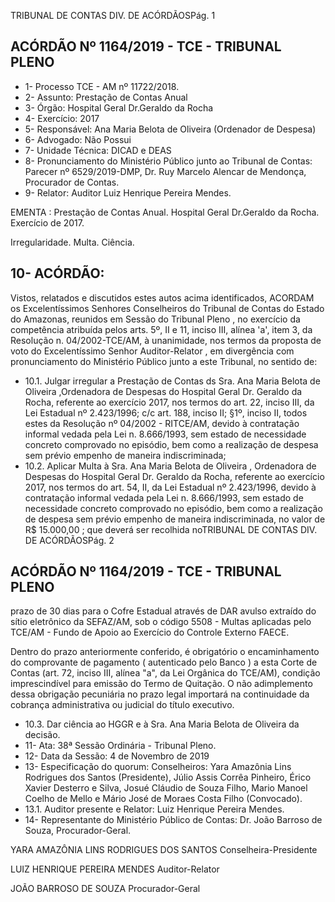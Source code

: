 TRIBUNAL DE CONTAS DIV. DE ACÓRDÃOSPág. 1

## ACÓRDÃO Nº 1164/2019 - TCE - TRIBUNAL PLENO

- 1- Processo TCE - AM nº 11722/2018.
- 2- Assunto: Prestação de Contas Anual
- 3- Órgão: Hospital Geral Dr.Geraldo da Rocha
- 4- Exercício: 2017
- 5- Responsável: Ana Maria Belota de Oliveira (Ordenador de Despesa)
- 6- Advogado: Não Possui
- 7- Unidade Técnica: DICAD e DEAS
- 8- Pronunciamento  do  Ministério  Público  junto  ao  Tribunal  de  Contas: Parecer  nº 6529/2019-DMP, Dr. Ruy Marcelo Alencar de Mendonça, Procurador de Contas.
- 9- Relator: Auditor Luiz Henrique Pereira Mendes.

EMENTA : Prestação  de  Contas  Anual.  Hospital Geral Dr.Geraldo da Rocha. Exercício de 2017.

Irregularidade. Multa. Ciência.

## 10-  ACÓRDÃO:

Vistos, relatados e discutidos estes autos acima identificados, ACORDAM os Excelentíssimos Senhores Conselheiros do Tribunal de Contas do Estado do Amazonas, reunidos em Sessão do Tribunal Pleno , no exercício da competência atribuída pelos arts. 5º, II e 11, inciso III, alínea 'a', item 3, da Resolução n. 04/2002-TCE/AM, à unanimidade, nos termos da proposta de voto do Excelentíssimo Senhor Auditor-Relator , em divergência com pronunciamento do Ministério Público junto a este Tribunal, no sentido de:

- 10.1. Julgar irregular a Prestação de Contas ds Sra. Ana Maria Belota de Oliveira ,Ordenadora de Despesas do Hospital Geral Dr. Geraldo da Rocha, referente ao exercício 2017, nos termos do art. 22, inciso III, da Lei Estadual nº 2.423/1996; c/c art. 188, inciso II; §1º, inciso II, todos estes  da  Resolução  nº  04/2002  -  RITCE/AM,  devido  à  contratação informal vedada pela Lei n. 8.666/1993, sem estado de necessidade concreto comprovado no episódio, bem como a realização de despesa sem prévio empenho de maneira indiscriminada;
- 10.2. Aplicar Multa à Sra. Ana Maria Belota de Oliveira ,  Ordenadora de Despesas  do  Hospital  Geral  Dr.  Geraldo  da  Rocha,  referente  ao exercício 2017, nos termos do art. 54, II, da Lei Estadual nº 2.423/1996, devido  à  contratação  informal  vedada  pela  Lei  n.  8.666/1993,  sem estado de necessidade concreto comprovado no episódio, bem como a realização de despesa sem prévio empenho de maneira indiscriminada, no valor de R$ 15.000,00 ; que deverá ser recolhida noTRIBUNAL DE CONTAS DIV. DE ACÓRDÃOSPág. 2

## ACÓRDÃO Nº 1164/2019 - TCE - TRIBUNAL PLENO

prazo de 30 dias para o Cofre Estadual através de DAR avulso extraído do sítio eletrônico da SEFAZ/AM, sob o código 5508 - Multas aplicadas pelo  TCE/AM  -  Fundo  de  Apoio  ao  Exercício  do  Controle  Externo  FAECE.

Dentro do prazo anteriormente conferido, é obrigatório o encaminhamento  do  comprovante  de  pagamento  ( autenticado  pelo Banco )  a  esta  Corte  de  Contas  (art.  72,  inciso  III,  alínea  "a",  da  Lei Orgânica do TCE/AM), condição imprescindível para emissão do Termo de Quitação. O não adimplemento dessa obrigação pecuniária no prazo legal importará na continuidade da cobrança administrativa ou judicial do título executivo.

- 10.3. Dar  ciência ao HGGR e  à Sra.  Ana  Maria  Belota  de  Oliveira da decisão.
- 11-  Ata: 38ª Sessão Ordinária - Tribunal Pleno.
- 12-  Data da Sessão: 4 de Novembro de 2019
- 13-  Especificação do quorum: Conselheiros: Yara Amazônia Lins Rodrigues dos Santos (Presidente), Júlio Assis Corrêa Pinheiro, Érico Xavier Desterro e Silva, Josué Cláudio de Souza Filho, Mario Manoel Coelho de Mello e Mário José de Moraes Costa Filho (Convocado).
- 13.1. Auditor presente e Relator: Luiz Henrique Pereira Mendes.
- 14-  Representante  do  Ministério  Público  de  Contas: Dr. João  Barroso  de  Souza, Procurador-Geral.

YARA AMAZÔNIA LINS RODRIGUES DOS SANTOS Conselheira-Presidente

LUIZ HENRIQUE PEREIRA MENDES Auditor-Relator

JOÃO BARROSO DE SOUZA Procurador-Geral